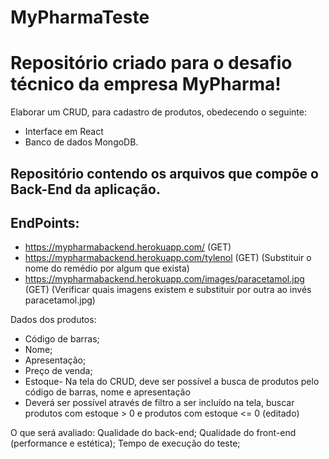 # MyPharmaTeste

# Repositório criado para o desafio técnico da empresa MyPharma! 

Elaborar um CRUD, para cadastro de produtos, obedecendo o seguinte:
* Interface em React
* Banco de dados MongoDB.


## Repositório contendo os arquivos que compõe o Back-End da aplicação.
## EndPoints:

  * https://mypharmabackend.herokuapp.com/ (GET)
  * https://mypharmabackend.herokuapp.com/tylenol (GET) (Substituir o nome do remédio por algum que exista)
  * https://mypharmabackend.herokuapp.com/images/paracetamol.jpg (GET) (Verificar quais imagens existem e substituir por outra ao invés paracetamol.jpg)

Dados dos produtos:
* Código de barras;
* Nome;
* Apresentação;
* Preço de venda;
* Estoque- Na tela do CRUD, deve ser possível a busca de produtos pelo código de barras, nome e apresentação
* Deverá ser possível através de filtro a ser incluído na tela, buscar produtos com estoque > 0 e produtos com estoque <= 0 (editado)

O que será avaliado:
Qualidade do back-end;
Qualidade do front-end (performance e estética);
Tempo de execução do teste;
